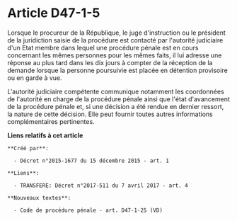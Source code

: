# Article D47-1-5

Lorsque le procureur de la République, le juge d'instruction ou le président de la juridiction saisie de la procédure est
contacté par l'autorité judiciaire d'un Etat membre dans lequel une procédure pénale est en cours concernant les mêmes
personnes pour les mêmes faits, il lui adresse une réponse au plus tard dans les dix jours à compter de la réception de la
demande lorsque la personne poursuivie est placée en détention provisoire ou en garde à vue.

L'autorité judiciaire compétente communique notamment les coordonnées de l'autorité en charge de la procédure pénale ainsi
que l'état d'avancement de la procédure pénale et, si une décision a été rendue en dernier ressort, la nature de cette
décision. Elle peut fournir toutes autres informations complémentaires pertinentes.

**Liens relatifs à cet article**

	**Créé par**:

	  - Décret n°2015-1677 du 15 décembre 2015 - art. 1

	**Liens**:

	  - TRANSFERE: Décret n°2017-511 du 7 avril 2017 - art. 4

	**Nouveaux textes**:

	  - Code de procédure pénale - art. D47-1-25 (VD)
